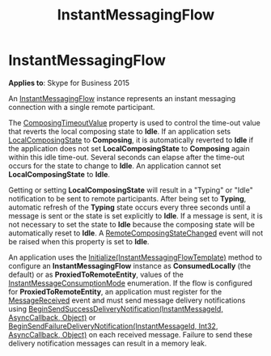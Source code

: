 ﻿---
description: Learn how to use the InstantMessagingFlow instance in Skype for Business 2015. 
title: InstantMessagingFlow
TOCTitle: InstantMessagingFlow
ms:assetid: 5cb8451a-a295-4a0b-b6b5-391b27a6c485
ms:mtpsurl: https://msdn.microsoft.com/library/Dn466025(v=office.16)
ms:contentKeyID: 65239962
ms.date: 07/27/2015
mtps_version: v=office.16
---

# InstantMessagingFlow


**Applies to**: Skype for Business 2015

An [InstantMessagingFlow](/dotnet/api/microsoft.rtc.collaboration.instantmessagingflow?) instance represents an instant messaging connection with a single remote participant.

The [ComposingTimeoutValue](https://msdn.microsoft.com/library/hh349262\(v=office.16\)) property is used to control the time-out value that reverts the local composing state to **Idle**. If an application sets [LocalComposingState](/dotnet/api/microsoft.rtc.collaboration.instantmessagingflow.localcomposingstate?) to **Composing**, it is automatically reverted to **Idle** if the application does not set **LocalComposingState** to **Composing** again within this idle time-out. Several seconds can elapse after the time-out occurs for the state to change to **Idle**. An application cannot set **LocalComposingState** to **Idle**.

Getting or setting **LocalComposingState** will result in a "Typing" or "Idle" notification to be sent to remote participants. After being set to **Typing**, automatic refresh of the **Typing** state occurs every three seconds until a message is sent or the state is set explicitly to **Idle**. If a message is sent, it is not necessary to set the state to **Idle** because the composing state will be automatically reset to **Idle**. A [RemoteComposingStateChanged](/dotnet/api/microsoft.rtc.collaboration.instantmessagingflow.remotecomposingstatechanged?) event will not be raised when this property is set to **Idle**.

An application uses the [Initialize(InstantMessagingFlowTemplate)](https://msdn.microsoft.com/library/hh382523\(v=office.16\)) method to configure an **InstantMessagingFlow** instance as **ConsumedLocally** (the default) or as **ProxiedToRemoteEntity**, values of the [InstantMessageConsumptionMode](https://msdn.microsoft.com/library/hh366078\(v=office.16\)) enumeration. If the flow is configured for **ProxiedToRemoteEntity**, an application must register for the [MessageReceived](/dotnet/api/microsoft.rtc.collaboration.instantmessagingflow.messagereceived?) event and must send message delivery notifications using [BeginSendSuccessDeliveryNotification(InstantMessageId, AsyncCallback, Object)](/dotnet/api/microsoft.rtc.collaboration.instantmessagingflow.beginsendsuccessdeliverynotification?) or [BeginSendFailureDeliveryNotification(InstantMessageId, Int32, AsyncCallback, Object)](/dotnet/api/microsoft.rtc.collaboration.instantmessagingflow.beginsendfailuredeliverynotification?) on each received message. Failure to send these delivery notification messages can result in a memory leak.

